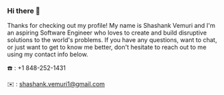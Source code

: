 ### Hi there 👋

Thanks for checking out my profile! My name is Shashank Vemuri and I'm an aspiring Software Engineer who loves to create and build disruptive solutions to the world's problems. If you have any questions, want to chat, or just want to get to know me better, don't hesitate to reach out to me using my contact info below.

☎️ : +1 848-252-1431

✉️ : shashank.vemuri1@gmail.com

<!--
**shashankvemuri/shashankvemuri** is a ✨ _special_ ✨ repository because its `README.md` (this file) appears on your GitHub profile.

Here are some ideas to get you started:

- 🔭 I’m currently working on ...
- 🌱 I’m currently learning ...
- 👯 I’m looking to collaborate on ...
- 🤔 I’m looking for help with ...
- 💬 Ask me about ...
- 📫 How to reach me: ...
- 😄 Pronouns: ...
- ⚡ Fun fact: ...
-->
